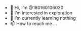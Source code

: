 - 👋 Hi, I’m @180160106020
- 👀 I’m interested in exploration
- 🌱 I’m currently learning nothing
- 📫 How to reach me ...

<!---
180160106020/180160106020 is a ✨ special ✨ repository because its `README.md` (this file) appears on your GitHub profile.
You can click the Preview link to take a look at your changes.
--->
